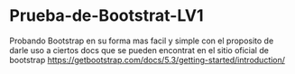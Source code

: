 # Prueba-de-Bootstrat-LV1
Probando Bootstrap en su forma mas facil y simple con el proposito de darle uso a ciertos docs que se pueden encontrat en el sitio oficial de bootstrap 
https://getbootstrap.com/docs/5.3/getting-started/introduction/
